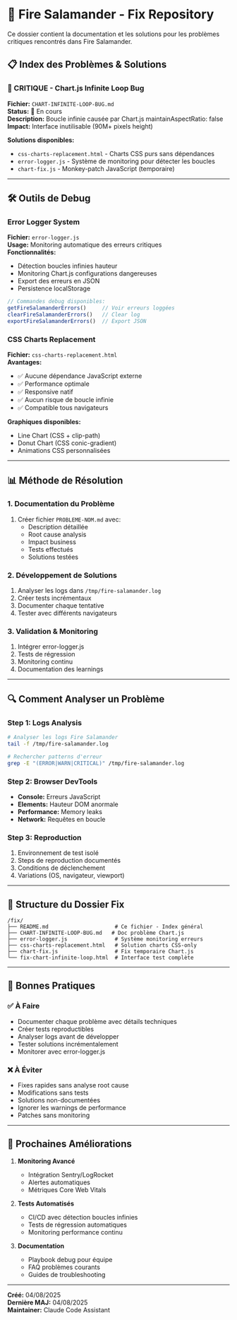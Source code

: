 # 🔧 Fire Salamander - Fix Repository

Ce dossier contient la documentation et les solutions pour les problèmes critiques rencontrés dans Fire Salamander.

## 📋 Index des Problèmes & Solutions

### 🚨 CRITIQUE - Chart.js Infinite Loop Bug
**Fichier:** `CHART-INFINITE-LOOP-BUG.md`  
**Status:** 🔴 En cours  
**Description:** Boucle infinie causée par Chart.js maintainAspectRatio: false  
**Impact:** Interface inutilisable (90M+ pixels height)

**Solutions disponibles:**
- `css-charts-replacement.html` - Charts CSS purs sans dépendances
- `error-logger.js` - Système de monitoring pour détecter les boucles
- `chart-fix.js` - Monkey-patch JavaScript (temporaire)

---

## 🛠️ Outils de Debug

### Error Logger System
**Fichier:** `error-logger.js`  
**Usage:** Monitoring automatique des erreurs critiques  
**Fonctionnalités:**
- Détection boucles infinies hauteur
- Monitoring Chart.js configurations dangereuses  
- Export des erreurs en JSON
- Persistence localStorage

```javascript
// Commandes debug disponibles:
getFireSalamanderErrors()     // Voir erreurs loggées
clearFireSalamanderErrors()   // Clear log
exportFireSalamanderErrors()  // Export JSON
```

### CSS Charts Replacement
**Fichier:** `css-charts-replacement.html`  
**Avantages:**
- ✅ Aucune dépendance JavaScript externe
- ✅ Performance optimale
- ✅ Responsive natif
- ✅ Aucun risque de boucle infinie
- ✅ Compatible tous navigateurs

**Graphiques disponibles:**
- Line Chart (CSS + clip-path)
- Donut Chart (CSS conic-gradient)
- Animations CSS personnalisées

---

## 📊 Méthode de Résolution

### 1. Documentation du Problème
1. Créer fichier `PROBLEME-NOM.md` avec:
   - Description détaillée
   - Root cause analysis
   - Impact business
   - Tests effectués
   - Solutions testées

### 2. Développement de Solutions
1. Analyser les logs dans `/tmp/fire-salamander.log`
2. Créer tests incrémentaux
3. Documenter chaque tentative
4. Tester avec différents navigateurs

### 3. Validation & Monitoring
1. Intégrer error-logger.js
2. Tests de régression
3. Monitoring continu
4. Documentation des learnings

---

## 🔍 Comment Analyser un Problème

### Step 1: Logs Analysis
```bash
# Analyser les logs Fire Salamander
tail -f /tmp/fire-salamander.log

# Rechercher patterns d'erreur
grep -E "(ERROR|WARN|CRITICAL)" /tmp/fire-salamander.log
```

### Step 2: Browser DevTools
- **Console:** Erreurs JavaScript
- **Elements:** Hauteur DOM anormale
- **Performance:** Memory leaks
- **Network:** Requêtes en boucle

### Step 3: Reproduction
1. Environnement de test isolé
2. Steps de reproduction documentés
3. Conditions de déclenchement
4. Variations (OS, navigateur, viewport)

---

## 📁 Structure du Dossier Fix

```
/fix/
├── README.md                     # Ce fichier - Index général
├── CHART-INFINITE-LOOP-BUG.md   # Doc problème Chart.js
├── error-logger.js               # Système monitoring erreurs
├── css-charts-replacement.html   # Solution charts CSS-only
├── chart-fix.js                  # Fix temporaire Chart.js
└── fix-chart-infinite-loop.html  # Interface test complète
```

---

## 🎯 Bonnes Pratiques

### ✅ À Faire
- Documenter chaque problème avec détails techniques
- Créer tests reproductibles
- Analyser logs avant de développer
- Tester solutions incrémentalement
- Monitorer avec error-logger.js

### ❌ À Éviter
- Fixes rapides sans analyse root cause
- Modifications sans tests
- Solutions non-documentées
- Ignorer les warnings de performance
- Patches sans monitoring

---

## 🚀 Prochaines Améliorations

1. **Monitoring Avancé**
   - Intégration Sentry/LogRocket
   - Alertes automatiques
   - Métriques Core Web Vitals

2. **Tests Automatisés**
   - CI/CD avec détection boucles infinies
   - Tests de régression automatiques
   - Monitoring performance continu

3. **Documentation**
   - Playbook debug pour équipe
   - FAQ problèmes courants
   - Guides de troubleshooting

---

**Créé:** 04/08/2025  
**Dernière MAJ:** 04/08/2025  
**Maintainer:** Claude Code Assistant